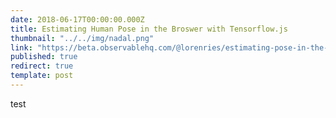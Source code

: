 ```yaml
---
date: 2018-06-17T00:00:00.000Z
title: Estimating Human Pose in the Broswer with Tensorflow.js
thumbnail: "../../img/nadal.png"
link: "https://beta.observablehq.com/@lorenries/estimating-pose-in-the-browser-with-posenet-and-tensorflow-"
published: true
redirect: true
template: post
---
```


test
